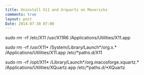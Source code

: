 ```yaml
---
title: Uninstall X11 and Xrquartz on Mavericks
comments: true
layout: post
Date: 2014-07-30 07:00
---
```


sudo rm -rf /etc/X11 /usr/X11R6 /Applications/Utilities/X11.app

sudo rm -rf /usr/X11* /System/Library/Launch*/org.x.* /Applications/Utilities/X11.app /etc/*paths.d/X11

sudo rm -rf /opt/X11* /Library/Launch*/org.macosforge.xquartz.* /Applications/Utilities/XQuartz.app /etc/*paths.d/*XQuartz